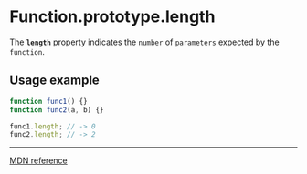 # Function.prototype.length

The **`length`** property indicates the `number` of `parameters` expected by the `function`.

## Usage example

```js
function func1() {}
function func2(a, b) {}

func1.length; // -> 0
func2.length; // -> 2
```

---

[MDN reference](https://developer.mozilla.org/en-US/docs/Web/JavaScript/Reference/Global_Objects/Function/length)
